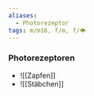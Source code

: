 ```yaml
---
aliases:
  - Photorezeptor
tags: m/m16, f/⚙️, f/👁️
---
```

### Photorezeptoren
- ![[Zapfen]]
- ![[Stäbchen]]
